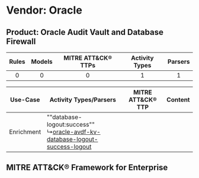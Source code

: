 Vendor: Oracle
==============
Product: Oracle Audit Vault and Database Firewall
-------------------------------------------------
| Rules | Models | MITRE ATT&CK® TTPs | Activity Types | Parsers |
|:-----:|:------:|:------------------:|:--------------:|:-------:|
|   0   |   0    |         0          |       1        |    1    |

|  Use-Case  | Activity Types/Parsers    | MITRE ATT&CK® TTP | Content    |
|:----------:| ---- | ---- | ---- |
| Enrichment |  ""database-logout:success""<br> ↳[oracle-avdf-kv-database-logout-success-logout](Ps/pC_oracleavdfkvdatabaselogoutsuccesslogout.md)<br> |    | [](RM/r_m_oracle_oracle_audit_vault_and_database_firewall_Enrichment.md) |

MITRE ATT&CK® Framework for Enterprise
--------------------------------------
